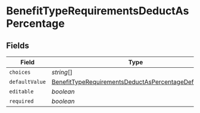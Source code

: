 # BenefitTypeRequirementsDeductAsPercentage


## Fields

| Field                                                                                                                                 | Type                                                                                                                                  | Required                                                                                                                              | Description                                                                                                                           |
| ------------------------------------------------------------------------------------------------------------------------------------- | ------------------------------------------------------------------------------------------------------------------------------------- | ------------------------------------------------------------------------------------------------------------------------------------- | ------------------------------------------------------------------------------------------------------------------------------------- |
| `choices`                                                                                                                             | *string*[]                                                                                                                            | :heavy_minus_sign:                                                                                                                    | N/A                                                                                                                                   |
| `defaultValue`                                                                                                                        | [BenefitTypeRequirementsDeductAsPercentageDefaultValue](../../models/shared/benefittyperequirementsdeductaspercentagedefaultvalue.md) | :heavy_minus_sign:                                                                                                                    | N/A                                                                                                                                   |
| `editable`                                                                                                                            | *boolean*                                                                                                                             | :heavy_minus_sign:                                                                                                                    | N/A                                                                                                                                   |
| `required`                                                                                                                            | *boolean*                                                                                                                             | :heavy_minus_sign:                                                                                                                    | N/A                                                                                                                                   |